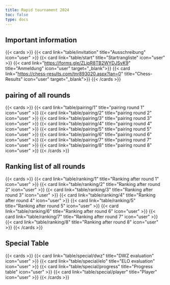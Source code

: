 ```yaml
---
title: Rapid tournament 2024  
toc: false
type: docs
---
```



##  Important information 
{{< cards >}}
  {{< card link="table/invitation" title="Ausschreibung" icon="user" >}}
  {{< card link="table/start" title="Startrangliste" icon="user" >}}
  {{< card link="https://forms.gle/ZLjpR8TB2WYDJSvK9" title="Anmeldung" icon="user" target="_blank">}}
  {{< card link="https://chess-results.com/tnr893020.aspx?lan=0" title="Chess-Results" icon="user" target="_blank">}}
{{< /cards >}}

## pairing of all rounds 

{{< cards >}}
  {{< card link="table/pairing/1" title="pairing round 1" icon="user" >}}
  {{< card link="table/pairing/2" title="pairing round 2" icon="user" >}}
  {{< card link="table/pairing/3" title="pairing round 3" icon="user" >}}
  {{< card link="table/pairing/4" title="pairing round 4" icon="user" >}}
  {{< card link="table/pairing/5" title="pairing round 5" icon="user" >}}
  {{< card link="table/pairing/6" title="pairing round 6" icon="user" >}}
  {{< card link="table/pairing/7" title="pairing round 7" icon="user" >}}
  {{< card link="table/pairing/8" title="pairing round 8" icon="user" >}}
{{< /cards >}}

## Ranking list of all rounds 

{{< cards >}}
  {{< card link="table/ranking/1" title="Ranking after round 1" icon="user" >}}
  {{< card link="table/ranking/2" title="Ranking after round 2" icon="user" >}}
  {{< card link="table/ranking/3" title="Ranking after round 3" icon="user" >}}
  {{< card link="table/ranking/4" title="Ranking after round 4" icon="user" >}}
  {{< card link="table/ranking/5" title="Ranking after round 5" icon="user" >}}
  {{< card link="table/ranking/6" title="Ranking after round 6" icon="user" >}}
  {{< card link="table/ranking/7" title="Ranking after round 7" icon="user" >}}
  {{< card link="table/ranking/8" title="Ranking after round 8" icon="user" >}}
{{< /cards >}}


## Special Table
{{< cards >}}
  {{< card link="table/special/dwz" title="DWZ evaluation" icon="user" >}}
  {{< card link="table/special/elo" title="ELO evaluation" icon="user" >}}
  {{< card link="table/special/progress" title="Progress table" icon="user" >}}
  {{< card link="table/special/player" title="Player" icon="user" >}}
{{< /cards >}}
